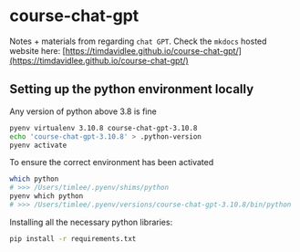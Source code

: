 # course-chat-gpt

Notes + materials from regarding `chat GPT`. Check the `mkdocs` hosted website here: [https://timdavidlee.github.io/course-chat-gpt/](https://timdavidlee.github.io/course-chat-gpt/)


## Setting up the python environment locally

Any version of python above 3.8 is fine

```sh
pyenv virtualenv 3.10.8 course-chat-gpt-3.10.8
echo 'course-chat-gpt-3.10.8' > .python-version
pyenv activate
```

To ensure the correct environment has been activated

```sh
which python
# >>> /Users/timlee/.pyenv/shims/python
pyenv which python
# >>> /Users/timlee/.pyenv/versions/course-chat-gpt-3.10.8/bin/python
```

Installing all the necessary python libraries:

```sh
pip install -r requirements.txt
```